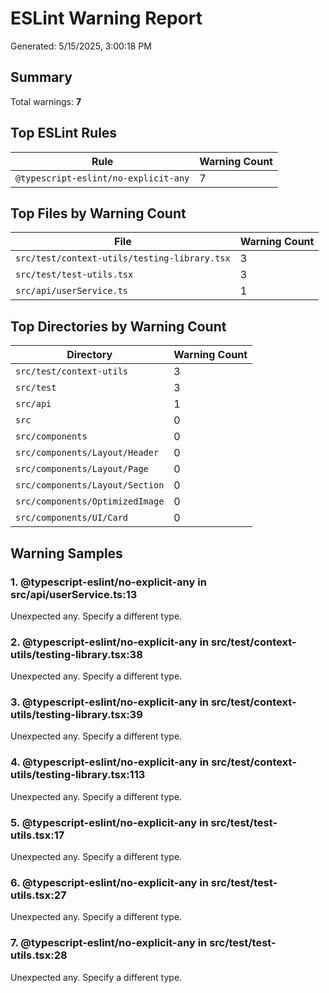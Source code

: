 # ESLint Warning Report

Generated: 5/15/2025, 3:00:18 PM

## Summary

Total warnings: **7**

## Top ESLint Rules

| Rule | Warning Count |
|------|---------------|
| `@typescript-eslint/no-explicit-any` | 7 |

## Top Files by Warning Count

| File | Warning Count |
|------|---------------|
| `src/test/context-utils/testing-library.tsx` | 3 |
| `src/test/test-utils.tsx` | 3 |
| `src/api/userService.ts` | 1 |

## Top Directories by Warning Count

| Directory | Warning Count |
|-----------|---------------|
| `src/test/context-utils` | 3 |
| `src/test` | 3 |
| `src/api` | 1 |
| `src` | 0 |
| `src/components` | 0 |
| `src/components/Layout/Header` | 0 |
| `src/components/Layout/Page` | 0 |
| `src/components/Layout/Section` | 0 |
| `src/components/OptimizedImage` | 0 |
| `src/components/UI/Card` | 0 |

## Warning Samples

### 1. @typescript-eslint/no-explicit-any in src/api/userService.ts:13

Unexpected any. Specify a different type.

### 2. @typescript-eslint/no-explicit-any in src/test/context-utils/testing-library.tsx:38

Unexpected any. Specify a different type.

### 3. @typescript-eslint/no-explicit-any in src/test/context-utils/testing-library.tsx:39

Unexpected any. Specify a different type.

### 4. @typescript-eslint/no-explicit-any in src/test/context-utils/testing-library.tsx:113

Unexpected any. Specify a different type.

### 5. @typescript-eslint/no-explicit-any in src/test/test-utils.tsx:17

Unexpected any. Specify a different type.

### 6. @typescript-eslint/no-explicit-any in src/test/test-utils.tsx:27

Unexpected any. Specify a different type.

### 7. @typescript-eslint/no-explicit-any in src/test/test-utils.tsx:28

Unexpected any. Specify a different type.

